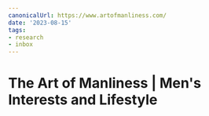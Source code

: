 ```yaml
---
canonicalUrl: https://www.artofmanliness.com/
date: '2023-08-15'
tags:
- research
- inbox
---
```


# The Art of Manliness | Men's Interests and Lifestyle